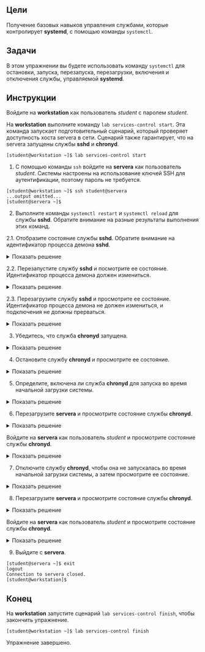 ## Цели

Получение базовых навыков управления службами, которые контролирует **systemd**, с помощью команды `systemctl`.

## Задачи

В этом упражнении вы будете использовать команду `systemctl` для остановки, запуска, перезапуска, перезагрузки, включения и отключения службы, управляемой **systemd**.

## Инструкции

Войдите на **workstation** как пользователь *student* с паролем *student*.

На **workstation** выполните команду `lab services-control start`. Эта команда запускает подготовительный сценарий, который проверяет доступность хоста servera в сети. Сценарий также гарантирует, что на servera запущены службы **sshd** и **chronyd**.

```
[student@workstation ~]$ lab services-control start
```

1.	С помощью команды `ssh` войдите на **servera** как пользователь *student*. Системы настроены на использование ключей SSH для аутентификации, поэтому пароль не требуется.

  ```
  [student@workstation ~]$ ssh student@servera
  ...output omitted...
  [student@servera ~]$ 
  ```

2.	Выполните команды `systemctl restart` и `systemctl reload` для службы **sshd**. Обратите внимание на разные результаты выполнения этих команд.

  2.1.	Отобразите состояние службы **sshd**. Обратите внимание на идентификатор процесса демона **sshd**.

  <details>
  <summary>Показать решение</summary>

  ```
  [student@servera ~]$ systemctl status sshd
  ● sshd.service - OpenSSH server daemon
    Loaded: loaded (/usr/lib/systemd/system/sshd.service; enabled; vendor preset: enabled)
    Active: active (running) since Wed 2019-02-06 23:50:42 EST; 9min ago
      Docs: man:sshd(8)
            man:sshd_config(5)
  Main PID: 759 (sshd)
      Tasks: 1 (limit: 11407)
    Memory: 5.9M
  ...output omitted...
  ```

  Нажмите q, чтобы выйти из команды.
  </details>

  2.2.	Перезапустите службу **sshd** и посмотрите ее состояние. Идентификатор процесса демона должен измениться.

  <details>
  <summary>Показать решение</summary>

  ```
  [student@servera ~]$ sudo systemctl restart sshd
  [sudo] password for student: student
  [student@servera ~]$ systemctl status sshd
  ● sshd.service - OpenSSH server daemon
    Loaded: loaded (/usr/lib/systemd/system/sshd.service; enabled; vendor preset: enabled)
    Active: active (running) since Wed 2019-02-06 23:50:42 EST; 9min ago
      Docs: man:sshd(8)
            man:sshd_config(5)
  Main PID: 1132 (sshd)
      Tasks: 1 (limit: 11407)
    Memory: 5.9M
  ...output omitted...
  ```

  Обратите внимание, что в приведенном выше выводе идентификатор процесса изменился с 759 на 1132 (в вашей системе значения, скорее всего, будут другими). Нажмите q, чтобы выйти из команды.
  </details>

  2.3.	Перезагрузите службу **sshd** и просмотрите ее состояние. Идентификатор процесса демона не должен измениться, и подключения не должны прерваться.

  <details>
  <summary>Показать решение</summary>

  ```
  [student@servera ~]$ sudo systemctl reload sshd
  [student@servera ~]$ systemctl status sshd
  ● sshd.service - OpenSSH server daemon
    Loaded: loaded (/usr/lib/systemd/system/sshd.service; enabled; vendor preset: enabled)
    Active: active (running) since Wed 2019-02-06 23:50:42 EST; 9min ago
      Docs: man:sshd(8)
            man:sshd_config(5)
  Main PID: 1132 (sshd)
      Tasks: 1 (limit: 11407)
    Memory: 5.9M
  ...output omitted...
  ```

  Нажмите q, чтобы выйти из команды.
  </details>

3.	Убедитесь, что служба **chronyd** запущена.

  <details>
  <summary>Показать решение</summary>

  ```
  [student@servera ~]$ systemctl status chronyd
  ● chronyd.service - NTP client/server
    Loaded: loaded (/usr/lib/systemd/system/chronyd.service; enabled; vendor preset: enabled)
    Active: active (running) since Wed 2019-02-06 23:50:38 EST; 1h 25min ago
    ...output omitted...
  ```

  Нажмите q, чтобы выйти из команды.
  </details>

4.	Остановите службу **chronyd** и просмотрите ее состояние.

  <details>
  <summary>Показать решение</summary>

  ```
  [student@servera ~]$ sudo systemctl stop chronyd
  [student@servera ~]$ systemctl status chronyd
  ● chronyd.service - NTP client/server
    Loaded: loaded (/usr/lib/systemd/system/chronyd.service; enabled; vendor preset: enabled)
    Active: inactive (dead) since Thu 2019-02-07 01:20:34 EST; 44s ago
    ...output omitted...
  ... servera.lab.example.com chronyd[710]: System clock wrong by 1.349113 seconds, adjustment started
  ... servera.lab.example.com systemd[1]: Stopping NTP client/server...
  ... servera.lab.example.com systemd[1]: Stopped NTP client/server.
  ```

  Нажмите q, чтобы выйти из команды.
  </details>

5.	Определите, включена ли служба **chronyd** для запуска во время начальной загрузки системы.

  <details>
  <summary>Показать решение</summary>

  ```
  [student@server ~]$ systemctl is-enabled chronyd
  enabled
  ```
  </details>

6.	Перезагрузите **servera** и просмотрите состояние службы **chronyd**.

  <details>
  <summary>Показать решение</summary>

  ```
  [student@servera ~]$ sudo systemctl reboot
  Connection to servera closed by remote host.
  Connection to servera closed.
  [student@workstation ~]$ 
  ```
  </details>


  Войдите на **servera** как пользователь *student* и просмотрите состояние службы **chronyd**.

  <details>
  <summary>Показать решение</summary>

  ```
  [student@workstation ~]$ ssh student@servera
  ...output omitted...
  [student@servera ~]$ systemctl status chronyd
  ● chronyd.service - NTP client/server
    Loaded: loaded (/usr/lib/systemd/system/chronyd.service; enabled; vendor preset: enabled)
    Active: active (running) since Thu 2019-02-07 01:48:26 EST; 5min ago
    ...output omitted...
  ```

  Нажмите q, чтобы выйти из команды.
  </details>

7.	Отключите службу **chronyd**, чтобы она не запускалась во время начальной загрузки системы, а затем просмотрите ее состояние.

  <details>
  <summary>Показать решение</summary>

  ```
  [student@servera ~]$ sudo systemctl disable chronyd
  [sudo] password for student: student
  Removed /etc/systemd/system/multi-user.target.wants/chronyd.service.
  [student@servera ~]$ systemctl status chronyd
  ● chronyd.service - NTP client/server
    Loaded: loaded (/usr/lib/systemd/system/chronyd.service; disabled; vendor preset: enabled)
    Active: active (running) since Thu 2019-02-07 01:48:26 EST; 5min ago
    ...output omitted...
  ```

  Нажмите q, чтобы выйти из команды.
  </details>

8.	Перезагрузите **servera** и просмотрите состояние службы **chronyd**.

  <details>
  <summary>Показать решение</summary>

  ```
  [student@servera ~]$ sudo systemctl reboot
  Connection to servera closed by remote host.
  Connection to servera closed.
  [student@workstation ~]$ 
  ```
  </details>

  Войдите на **servera** как пользователь *student* и просмотрите состояние службы **chronyd**.

  <details>
  <summary>Показать решение</summary>

  ```
  [student@workstation ~]$ ssh student@servera
  ...output omitted...
  [student@servera ~]$ systemctl status chronyd
  ● chronyd.service - NTP client/server
    Loaded: loaded (/usr/lib/systemd/system/chronyd.service; disabled; vendor preset: enabled)
    Active: inactive (dead)
    Docs: man:chronyd(8)
          man:chrony.conf(5)
  ```
  </details>

9.	Выйдите с **servera**.

  ```
  [student@servera ~]$ exit
  logout
  Connection to servera closed.
  [student@workstation]$ 
  ```

## Конец

На **workstation** запустите сценарий `lab services-control finish`, чтобы закончить упражнение.

```
[student@workstation ~]$ lab services-control finish
```

Упражнение завершено.


